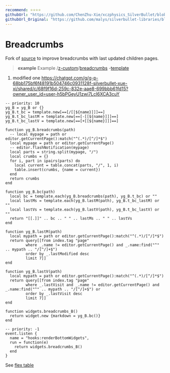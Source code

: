 ```yaml
---
recommend: ⭐⭐⭐⭐
githubUrl: "https://github.com/ChenZhu-Xie/xczphysics_SilverBullet/blob/main/CONFIG/Widget/BreadCrumbs%20Bottom.md"
githubUrl_Original: "https://github.com/malys/silverbullet-libraries/blob/main/src/Breadcrumbs.md"
---
```

# Breadcrumbs
Fork of [source](https://community.silverbullet.md/t/breadcrumbs-for-hierarchical-pages/737) to improve breadcrumbs with last updated children pages.

> **example** Example
> /[z-custom](https://silverbullet.l.malys.ovh/z-custom)/[breadcrumbs](https://silverbullet.l.malys.ovh/z-custom/breadcrumbs) -[template](https://silverbullet.l.malys.ovh/z-custom/breadcrumbs/template)

1. modified one https://chatgpt.com/g/g-p-68bb175bf6f48191b504746c0931128f-silverbullet-xue-xi/shared/c/68f9f16d-259c-832e-aae8-699bbb61fd15?owner_user_id=user-h5bPGeyU1zwi7LcI6XCA3cuY

```space-lua
-- priority: 10
yg_B = yg_B or {}
yg_B.t_bc = template.new[==[/[[${name}]]​]==]
yg_B.t_bc_lastM = template.new[==[-[[${name}]]​]==]
yg_B.t_bc_lastV = template.new[==[+[[${name}]]​]==]

function yg_B.breadcrumbs(path)
  -- local mypage = path or editor.getCurrentPage():match("^(.*)/[^/]*$")
  local mypage = path or editor.getCurrentPage()
  -- editor.flashNotification(mypage)
  local parts = string.split(mypage, "/")
  local crumbs = {}
  for i, part in ipairs(parts) do
    local current = table.concat(parts, "/", 1, i)
    table.insert(crumbs, {name = current})
  end
  return crumbs
end

function yg_B.bc(path)
  local bc = template.each(yg_B.breadcrumbs(path), yg_B.t_bc) or ""
  local lastMs = template.each(yg_B.lastM(path), yg_B.t_bc_lastM) or ""
  local lastVs = template.each(yg_B.lastV(path), yg_B.t_bc_lastV) or ""
  return "[[.]]" .. bc .. " " .. lastMs .. " " .. lastVs
end

function yg_B.lastM(path)
  local mypath = path or editor.getCurrentPage():match("^(.*)/[^/]*$")
  return query[[from index.tag "page" 
         where _.name != editor.getCurrentPage() and _.name:find("^" .. mypath .. "/[^/]+$")
         order by _.lastModified desc
         limit 7]]
end

function yg_B.lastV(path)
  local mypath = path or editor.getCurrentPage():match("^(.*)/[^/]*$")
  return query[[from index.tag "page" 
         where _.lastVisit and _.name != editor.getCurrentPage() and _.name:find("^" .. mypath .. "/[^/]+$") or 
         order by _.lastVisit desc
         limit 7]]
end

function widgets.breadcrumbs_B()
  return widget.new {markdown = yg_B.bc()}
end
```

```space-lua
-- priority: -1
event.listen {
  name = "hooks:renderBottomWidgets",
  run = function(e)
    return widgets.breadcrumbs_B()
  end
}
```

See [flex table](https://community.silverbullet.md/t/space-lua-flexbox-columns/2017)